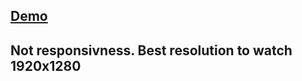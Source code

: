 ## [Demo](https://gavrushuk.github.io/reactjs-christmas-card/)

## Not responsivness. Best resolution to watch 1920x1280

